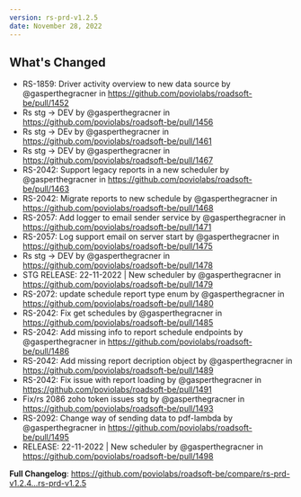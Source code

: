 ```yaml
---
version: rs-prd-v1.2.5
date: November 28, 2022
---
```


## What's Changed
* RS-1859: Driver activity overview to new data source by @gasperthegracner in https://github.com/poviolabs/roadsoft-be/pull/1452
* Rs stg -> DEV by @gasperthegracner in https://github.com/poviolabs/roadsoft-be/pull/1456
* Rs stg -> DEv by @gasperthegracner in https://github.com/poviolabs/roadsoft-be/pull/1461
* Rs stg -> DEV by @gasperthegracner in https://github.com/poviolabs/roadsoft-be/pull/1467
* RS-2042: Support legacy reports in a new scheduler by @gasperthegracner in https://github.com/poviolabs/roadsoft-be/pull/1463
* RS-2042: Migrate reports to new schedule by @gasperthegracner in https://github.com/poviolabs/roadsoft-be/pull/1468
* RS-2057: Add logger to email sender service by @gasperthegracner in https://github.com/poviolabs/roadsoft-be/pull/1471
* RS-2057: Log support email on server start by @gasperthegracner in https://github.com/poviolabs/roadsoft-be/pull/1475
* Rs stg -> DEV by @gasperthegracner in https://github.com/poviolabs/roadsoft-be/pull/1478
* STG RELEASE: 22-11-2022 | New scheduler by @gasperthegracner in https://github.com/poviolabs/roadsoft-be/pull/1479
* RS-2072: update schedule report type enum by @gasperthegracner in https://github.com/poviolabs/roadsoft-be/pull/1480
* RS-2042: Fix get schedules by @gasperthegracner in https://github.com/poviolabs/roadsoft-be/pull/1485
* RS-2042: Add missing info to report schedule endpoints by @gasperthegracner in https://github.com/poviolabs/roadsoft-be/pull/1486
* RS-2042: Add missing report decription object by @gasperthegracner in https://github.com/poviolabs/roadsoft-be/pull/1489
* RS-2042: Fix issue with report loading by @gasperthegracner in https://github.com/poviolabs/roadsoft-be/pull/1491
* Fix/rs 2086 zoho token issues stg by @gasperthegracner in https://github.com/poviolabs/roadsoft-be/pull/1493
* RS-2092: Change way of sending data to pdf-lambda by @gasperthegracner in https://github.com/poviolabs/roadsoft-be/pull/1495
* RELEASE: 22-11-2022 | New scheduler by @gasperthegracner in https://github.com/poviolabs/roadsoft-be/pull/1498


**Full Changelog**: https://github.com/poviolabs/roadsoft-be/compare/rs-prd-v1.2.4...rs-prd-v1.2.5